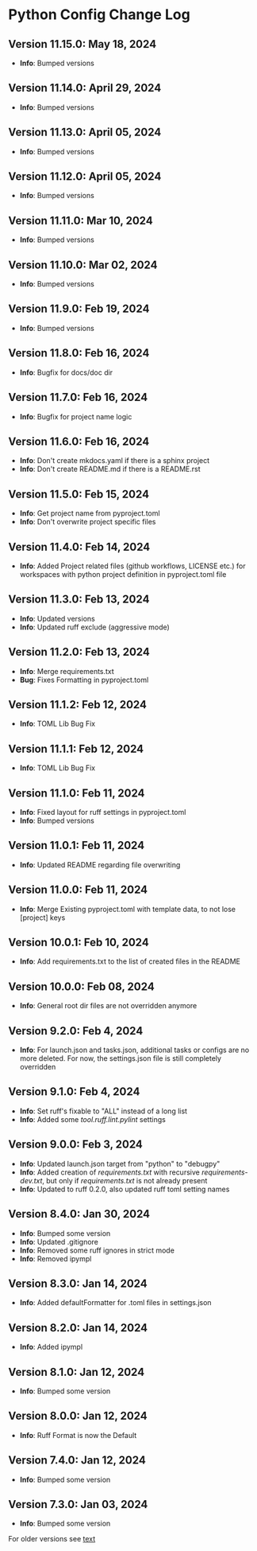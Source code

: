 # Python Config Change Log

## Version 11.15.0: May 18, 2024

- **Info**: Bumped versions

## Version 11.14.0: April 29, 2024

- **Info**: Bumped versions

## Version 11.13.0: April 05, 2024

- **Info**: Bumped versions

## Version 11.12.0: April 05, 2024

- **Info**: Bumped versions

## Version 11.11.0: Mar 10, 2024

- **Info**: Bumped versions

## Version 11.10.0: Mar 02, 2024

- **Info**: Bumped versions

## Version 11.9.0: Feb 19, 2024

- **Info**: Bumped versions

## Version 11.8.0: Feb 16, 2024

- **Info**: Bugfix for docs/doc dir

## Version 11.7.0: Feb 16, 2024

- **Info**: Bugfix for project name logic

## Version 11.6.0: Feb 16, 2024

- **Info**: Don't create mkdocs.yaml if there is a sphinx project
- **Info**: Don't create README.md if there is a README.rst

## Version 11.5.0: Feb 15, 2024

- **Info**: Get project name from pyproject.toml
- **Info**: Don't overwrite project specific files

## Version 11.4.0: Feb 14, 2024

- **Info**: Added Project related files (github workflows, LICENSE etc.) for workspaces with python project definition in pyproject.toml file

## Version 11.3.0: Feb 13, 2024

- **Info**: Updated versions
- **Info**: Updated ruff exclude (aggressive mode)

## Version 11.2.0: Feb 13, 2024

- **Info**: Merge requirements.txt
- **Bug**: Fixes Formatting in pyproject.toml

## Version 11.1.2: Feb 12, 2024

- **Info**: TOML Lib Bug Fix

## Version 11.1.1: Feb 12, 2024

- **Info**: TOML Lib Bug Fix

## Version 11.1.0: Feb 11, 2024

- **Info**: Fixed layout for ruff settings in pyproject.toml
- **Info**: Bumped versions

## Version 11.0.1: Feb 11, 2024

- **Info**: Updated README regarding file overwriting

## Version 11.0.0: Feb 11, 2024

- **Info**: Merge Existing pyproject.toml with template data, to not lose \[project\] keys

## Version 10.0.1: Feb 10, 2024

- **Info**: Add requirements.txt to the list of created files in the README

## Version 10.0.0: Feb 08, 2024

- **Info**: General root dir files are not overridden anymore

## Version 9.2.0: Feb 4, 2024

- **Info**: For launch.json and tasks.json, additional tasks or configs are no more deleted. For now, the settings.json file is still completely overridden

## Version 9.1.0: Feb 4, 2024

- **Info**: Set ruff's fixable to "ALL" instead of a long list
- **Info**: Added some *tool.ruff.lint.pylint* settings

## Version 9.0.0: Feb 3, 2024

- **Info**: Updated launch.json target from "python" to "debugpy"
- **Info**: Added creation of *requirements.txt* with recursive *requirements-dev.txt*, but only if *requirements.txt* is not already present
- **Info**: Updated to ruff 0.2.0, also updated ruff toml setting names

## Version 8.4.0: Jan 30, 2024

- **Info**: Bumped some version
- **Info**: Updated .gitignore
- **Info**: Removed some ruff ignores in strict mode
- **Info**: Removed ipympl

## Version 8.3.0: Jan 14, 2024

- **Info**: Added defaultFormatter for .toml files in settings.json

## Version 8.2.0: Jan 14, 2024

- **Info**: Added ipympl

## Version 8.1.0: Jan 12, 2024

- **Info**: Bumped some version

## Version 8.0.0: Jan 12, 2024

- **Info**: Ruff Format is now the Default

## Version 7.4.0: Jan 12, 2024

- **Info**: Bumped some version

## Version 7.3.0: Jan 03, 2024

- **Info**: Bumped some version

For older versions see [text](CHANGELOG_OLD.md)
